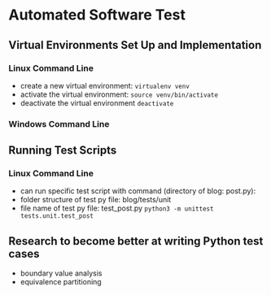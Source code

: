 # Automated Software Test

## Virtual Environments Set Up and Implementation
### Linux Command Line
- create a new virtual environment:
```virtualenv venv```
- activate the virtual environment:
```source venv/bin/activate```
- deactivate the virtual environment
```deactivate```

### Windows Command Line

## Running Test Scripts
### Linux Command Line
- can run specific test script with command (directory of blog: post.py):
- folder structure of test py file: blog/tests/unit
- file name of test py file: test_post.py
```python3 -m unittest tests.unit.test_post```

## Research to become better at writing Python test cases
- boundary value analysis
- equivalence partitioning